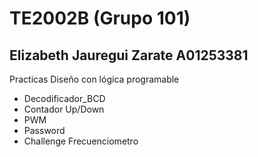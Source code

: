 # TE2002B (Grupo 101)
Elizabeth Jauregui Zarate
A01253381
-
Practicas Diseño con lógica programable
- Decodificador_BCD
- Contador Up/Down
- PWM
- Password
- Challenge Frecuenciometro
